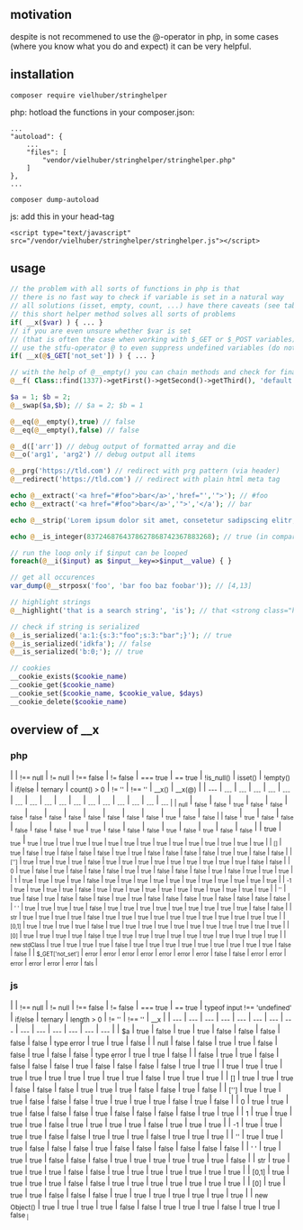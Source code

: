 ## motivation
despite is not recommened to use the @-operator in php,
in some cases (where you know what you do and expect) it can be very helpful.

## installation
```
composer require vielhuber/stringhelper
```

php: hotload the functions in your composer.json:
```
...
"autoload": {
	...
    "files": [
        "vendor/vielhuber/stringhelper/stringhelper.php"
    ]
},
...
```
```
composer dump-autoload
```

js: add this in your head-tag
```
<script type="text/javascript" src="/vendor/vielhuber/stringhelper/stringhelper.js"></script> 
```

## usage
```php
// the problem with all sorts of functions in php is that 
// there is no fast way to check if variable is set in a natural way
// all solutions (isset, empty, count, ...) have there caveats (see table below)
// this short helper method solves all sorts of problems
if( __x($var) ) { ... }
// if you are even unsure whether $var is set
// (that is often the case when working with $_GET or $_POST variables)
// use the stfu-operator @ to even suppress undefined variables (do not use @__x())
if( __x(@$_GET['not_set']) ) { ... }

// with the help of @__empty() you can chain methods and check for final existence
@__f( Class::find(1337)->getFirst()->getSecond()->getThird(), 'default' )

$a = 1; $b = 2;
@__swap($a,$b); // $a = 2; $b = 1

@__eq(@__empty(),true) // false
@__eq(@__empty(),false) // false

@__d(['arr']) // debug output of formatted array and die
@__o('arg1', 'arg2') // debug output all items

@__prg('https://tld.com') // redirect with prg pattern (via header)
@__redirect('https://tld.com') // redirect with plain html meta tag

echo @__extract('<a href="#foo">bar</a>','href="','">'); // #foo
echo @__extract('<a href="#foo">bar</a>','">','</a'); // bar

echo @__strip('Lorem ipsum dolor sit amet, consetetur sadipscing elitr, sed diam nonumy eirmod tempor.', 12); // Lorem ipsum...

echo @__is_integer(8372468764378627868742367883268); // true (in comparison to is_int())

// run the loop only if $input can be looped
foreach(@__i($input) as $input__key=>$input__value) { }

// get all occurences
var_dump(@__strposx('foo', 'bar foo baz foobar')); // [4,13]

// highlight strings
@__highlight('that is a search string', 'is'); // that <strong class="highlight">is</strong> a search string

// check if string is serialized
@__is_serialized('a:1:{s:3:"foo";s:3:"bar";}'); // true
@__is_serialized('idkfa'); // false
@__is_serialized('b:0;'); // true

// cookies
__cookie_exists($cookie_name)
__cookie_get($cookie_name)
__cookie_set($cookie_name, $cookie_value, $days)
__cookie_delete($cookie_name)
```

## overview of __x

### php

| | <sub>!== null</sub> | <sub>!= null</sub> | <sub>!== false</sub> | <sub>!= false</sub> | <sub>=== true</sub> | <sub>== true</sub> | <sub>!is_null()</sub> | <sub>isset()</sub> | <sub>!empty()</sub> | <sub>if/else</sub> | <sub>ternary</sub> | <sub>count() > 0</sub> | <sub>!= ''</sub> | <sub>!== ''</sub> | <sub>__x()</sub> | <sub>__x(@)</sub> |
| <sub>---</sub></sub> | <sub><sub>---</sub></sub> | <sub><sub>---</sub></sub> | <sub><sub>---</sub></sub> | <sub><sub>---</sub></sub> | <sub><sub>---</sub></sub> | <sub><sub>---</sub></sub> | <sub><sub>---</sub></sub> | <sub><sub>---</sub></sub> | <sub><sub>---</sub></sub> | <sub><sub>---</sub></sub> | <sub><sub>---</sub></sub> | <sub><sub>---</sub></sub> | <sub><sub>---</sub></sub> | <sub><sub>---</sub></sub> | <sub><sub>---</sub></sub> | <sub><sub>---</sub> |
| <sub>null</sub></sub> | <sub><sub>false</sub></sub> | <sub><sub>false</sub></sub> | <sub><sub>true</sub></sub> | <sub><sub>false</sub></sub> | <sub><sub>false</sub></sub> | <sub><sub>false</sub></sub> | <sub><sub>false</sub></sub> | <sub><sub>false</sub></sub> | <sub><sub>false</sub></sub> | <sub><sub>false</sub></sub> | <sub><sub>false</sub></sub> | <sub><sub>false</sub></sub> | <sub><sub>false</sub></sub> | <sub><sub>true</sub></sub> | <sub><sub>false</sub></sub> | <sub><sub>false</sub> |
| <sub>false</sub></sub> | <sub><sub>true</sub></sub> | <sub><sub>false</sub></sub> | <sub><sub>false</sub></sub> | <sub><sub>false</sub></sub> | <sub><sub>false</sub></sub> | <sub><sub>false</sub></sub> | <sub><sub>true</sub></sub> | <sub><sub>true</sub></sub> | <sub><sub>false</sub></sub> | <sub><sub>false</sub></sub> | <sub><sub>false</sub></sub> | <sub><sub>true</sub></sub> | <sub><sub>false</sub></sub> | <sub><sub>true</sub></sub> | <sub><sub>false</sub></sub> | <sub><sub>false</sub></sub> |
| <sub>true</sub></sub> | <sub><sub>true</sub></sub> | <sub><sub>true</sub> | <sub>true</sub> | <sub>true</sub> | <sub>true</sub> | <sub>true</sub> | <sub>true</sub> | <sub>true</sub> | <sub>true</sub> | <sub>true</sub> | <sub>true</sub> | <sub>true</sub> | <sub>true</sub> | <sub>true</sub> | <sub>true</sub> | <sub>true</sub> |
| <sub>[]</sub> | <sub>true</sub> | <sub>false</sub> | <sub>true</sub> | <sub>false</sub> | <sub>false</sub> | <sub>false</sub> | <sub>true</sub> | <sub>true</sub> | <sub>false</sub> | <sub>false</sub> | <sub>false</sub> | <sub>false</sub> | <sub>true</sub> | <sub>true</sub> | <sub>false</sub> | <sub>false</sub> |
| <sub>['']</sub> | <sub>true</sub> | <sub>true</sub> | <sub>true</sub> | <sub>true</sub> | <sub>false</sub> | <sub>true</sub> | <sub>true</sub> | <sub>true</sub> | <sub>true</sub> | <sub>true</sub> | <sub>true</sub> | <sub>true</sub> | <sub>true</sub> | <sub>true</sub> | <sub>false</sub> | <sub>false</sub> |
| <sub>0</sub> | <sub>true</sub> | <sub>false</sub> | <sub>true</sub> | <sub>false</sub> | <sub>false</sub> | <sub>false</sub> | <sub>true</sub> | <sub>true</sub> | <sub>false</sub> | <sub>false</sub> | <sub>false</sub> | <sub>true</sub> | <sub>false</sub> | <sub>true</sub> | <sub>true</sub> | <sub>true</sub> |
| <sub>1</sub> | <sub>true</sub> | <sub>true</sub> | <sub>true</sub> | <sub>true</sub> | <sub>false</sub> | <sub>true</sub> | <sub>true</sub> | <sub>true</sub> | <sub>true</sub> | <sub>true</sub> | <sub>true</sub> | <sub>true</sub> | <sub>true</sub> | <sub>true</sub> | <sub>true</sub> | <sub>true</sub> |
| <sub>-1</sub> | <sub>true</sub> | <sub>true</sub> | <sub>true</sub> | <sub>true</sub> | <sub>false</sub> | <sub>true</sub> | <sub>true</sub> | <sub>true</sub> | <sub>true</sub> | <sub>true</sub> | <sub>true</sub> | <sub>true</sub> | <sub>true</sub> | <sub>true</sub> | <sub>true</sub> | <sub>true</sub> |
| <sub>''</sub> | <sub>true</sub> | <sub>false</sub> | <sub>true</sub> | <sub>false</sub> | <sub>false</sub> | <sub>false</sub> | <sub>true</sub> | <sub>true</sub> | <sub>false</sub> | <sub>false</sub> | <sub>false</sub> | <sub>true</sub> | <sub>false</sub> | <sub>false</sub> | <sub>false</sub> | <sub>false</sub> |
| <sub>' '</sub> | <sub>true</sub> | <sub>true</sub> | <sub>true</sub> | <sub>true</sub> | <sub>false</sub> | <sub>true</sub> | <sub>true</sub> | <sub>true</sub> | <sub>true</sub> | <sub>true</sub> | <sub>true</sub> | <sub>true</sub> | <sub>true</sub> | <sub>true</sub> | <sub>false</sub> | <sub>false</sub> |
| <sub>str</sub> | <sub>true</sub> | <sub>true</sub> | <sub>true</sub> | <sub>true</sub> | <sub>false</sub> | <sub>true</sub> | <sub>true</sub> | <sub>true</sub> | <sub>true</sub> | <sub>true</sub> | <sub>true</sub> | <sub>true</sub> | <sub>true</sub> | <sub>true</sub> | <sub>true</sub> | <sub>true</sub> |
| <sub>[0,1]</sub> | <sub>true</sub> | <sub>true</sub> | <sub>true</sub> | <sub>true</sub> | <sub>false</sub> | <sub>true</sub> | <sub>true</sub> | <sub>true</sub> | <sub>true</sub> | <sub>true</sub> | <sub>true</sub> | <sub>true</sub> | <sub>true</sub> | <sub>true</sub> | <sub>true</sub> | <sub>true</sub> |
| <sub>[0]</sub> | <sub>true</sub> | <sub>true</sub> | <sub>true</sub> | <sub>true</sub> | <sub>false</sub> | <sub>true</sub> | <sub>true</sub> | <sub>true</sub> | <sub>true</sub> | <sub>true</sub> | <sub>true</sub> | <sub>true</sub> | <sub>true</sub> | <sub>true</sub> | <sub>true</sub> | <sub>true</sub> |
| <sub>new stdClass</sub> | <sub>true</sub> | <sub>true</sub> | <sub>true</sub> | <sub>true</sub> | <sub>false</sub> | <sub>true</sub> | <sub>true</sub> | <sub>true</sub> | <sub>true</sub> | <sub>true</sub> | <sub>true</sub> | <sub>true</sub> | <sub>true</sub> | <sub>true</sub> | <sub>false</sub> | <sub>false</sub> |
| <sub>$_GET['not_set']</sub> | <sub>error</sub> | <sub>error</sub> | <sub>error</sub> | <sub>error</sub> | <sub>error</sub> | <sub>error</sub> | <sub>error</sub> | <sub>false</sub> | <sub>false</sub> | <sub>error</sub> | <sub>error</sub> | <sub>error</sub> | <sub>error</sub> | <sub>error</sub> | <sub>error</sub> | <sub>fals</sub> |

### js

| | <sub>!== null</sub> | <sub>!= null</sub> | <sub>!== false</sub> | <sub>!= false</sub> | <sub>=== true</sub> | <sub>== true</sub> | <sub>typeof input !== 'undefined'</sub> | <sub>if/else</sub> | <sub>ternary</sub> | <sub>length > 0</sub> | <sub>!= ''</sub> | <sub>!== ''</sub> | <sub>__x</sub> |
| <sub>---</sub> | <sub>---</sub> | <sub>---</sub> | <sub>---</sub> | <sub>---</sub> | <sub>---</sub> | <sub>---</sub> | <sub>---</sub> | <sub>---</sub> | <sub>---</sub> | <sub>---</sub> | <sub>---</sub> | <sub>---</sub> | <sub>---</sub> |
| <sub>$a</sub> | <sub>true</sub> | <sub>false</sub> | <sub>true</sub> | <sub>true</sub> | <sub>false</sub> | <sub>false</sub> | <sub>false</sub> | <sub>false</sub> | <sub>false</sub> | <sub>type error</sub> | <sub>true</sub> | <sub>true</sub> | <sub>false</sub> |
| <sub>null</sub> | <sub>false</sub> | <sub>false</sub> | <sub>true</sub> | <sub>true</sub> | <sub>false</sub> | <sub>false</sub> | <sub>true</sub> | <sub>false</sub> | <sub>false</sub> | <sub>type error</sub> | <sub>true</sub> | <sub>true</sub> | <sub>false</sub> |
| <sub>false</sub> | <sub>true</sub> | <sub>true</sub> | <sub>false</sub> | <sub>false</sub> | <sub>false</sub> | <sub>false</sub> | <sub>true</sub> | <sub>false</sub> | <sub>false</sub> | <sub>false</sub> | <sub>false</sub> | <sub>true</sub> | <sub>true</sub> |
| <sub>true</sub> | <sub>true</sub> | <sub>true</sub> | <sub>true</sub> | <sub>true</sub> | <sub>true</sub> | <sub>true</sub> | <sub>true</sub> | <sub>true</sub> | <sub>true</sub> | <sub>false</sub> | <sub>true</sub> | <sub>true</sub> | <sub>true</sub> |
| <sub>[]</sub> | <sub>true</sub> | <sub>true</sub> | <sub>true</sub> | <sub>false</sub> | <sub>false</sub> | <sub>false</sub> | <sub>true</sub> | <sub>true</sub> | <sub>true</sub> | <sub>false</sub> | <sub>false</sub> | <sub>true</sub> | <sub>false</sub> |
| <sub>['']</sub> | <sub>true</sub> | <sub>true</sub> | <sub>true</sub> | <sub>false</sub> | <sub>false</sub> | <sub>false</sub> | <sub>true</sub> | <sub>true</sub> | <sub>true</sub> | <sub>true</sub> | <sub>false</sub> | <sub>true</sub> | <sub>false</sub> |
| <sub>0</sub> | <sub>true</sub> | <sub>true</sub> | <sub>true</sub> | <sub>false</sub> | <sub>false</sub> | <sub>false</sub> | <sub>true</sub> | <sub>false</sub> | <sub>false</sub> | <sub>false</sub> | <sub>false</sub> | <sub>true</sub> | <sub>true</sub> |
| <sub>1</sub> | <sub>true</sub> | <sub>true</sub> | <sub>true</sub> | <sub>true</sub> | <sub>false</sub> | <sub>true</sub> | <sub>true</sub> | <sub>true</sub> | <sub>true</sub> | <sub>false</sub> | <sub>true</sub> | <sub>true</sub> | <sub>true</sub> |
| <sub>-1</sub> | <sub>true</sub> | <sub>true</sub> | <sub>true</sub> | <sub>true</sub> | <sub>false</sub> | <sub>false</sub> | <sub>true</sub> | <sub>true</sub> | <sub>true</sub> | <sub>false</sub> | <sub>true</sub> | <sub>true</sub> | <sub>true</sub> | 
| <sub>''</sub> | <sub>true</sub> | <sub>true</sub> | <sub>true</sub> | <sub>false</sub> | <sub>false</sub> | <sub>false</sub> | <sub>true</sub> | <sub>false</sub> | <sub>false</sub> | <sub>false</sub> | <sub>false</sub> | <sub>false</sub> | <sub>false</sub> |
| <sub>' '</sub> | <sub>true</sub> | <sub>true</sub> | <sub>true</sub> | <sub>false</sub> | <sub>false</sub> | <sub>false</sub> | <sub>true</sub> | <sub>true</sub> | <sub>true</sub> | <sub>true</sub> | <sub>true</sub> | <sub>true</sub> | <sub>false</sub> |
| <sub>str</sub> | <sub>true</sub> | <sub>true</sub> | <sub>true</sub> | <sub>true</sub> | <sub>false</sub> | <sub>false</sub> | <sub>true</sub> | <sub>true</sub> | <sub>true</sub> | <sub>true</sub> | <sub>true</sub> | <sub>true</sub> | <sub>true</sub> |
| <sub>[0,1]</sub> | <sub>true</sub> | <sub>true</sub> | <sub>true</sub> | <sub>true</sub> | <sub>false</sub> | <sub>false</sub> | <sub>true</sub> | <sub>true</sub> | <sub>true</sub> | <sub>true</sub> | <sub>true</sub> | <sub>true</sub> | <sub>true</sub> |
| <sub>[0]</sub> | <sub>true</sub> | <sub>true</sub> | <sub>true</sub> | <sub>false</sub> | <sub>false</sub> | <sub>false</sub> | <sub>true</sub> | <sub>true</sub> | <sub>true</sub> | <sub>true</sub> | <sub>true</sub> | <sub>true</sub> | <sub>true</sub> |
| <sub>new Object()</sub> | <sub>true</sub> | <sub>true</sub> | <sub>true</sub> | <sub>true</sub> | <sub>false</sub> | <sub>false</sub> | <sub>true</sub> | <sub>true</sub> | <sub>true</sub> | <sub>false</sub> | <sub>true</sub> | <sub>true</sub> | <sub>false<sub> |